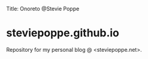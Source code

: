 Title: Onoreto @Stevie Poppe

# steviepoppe.github.io

Repository for my personal blog @ <steviepoppe.net>.